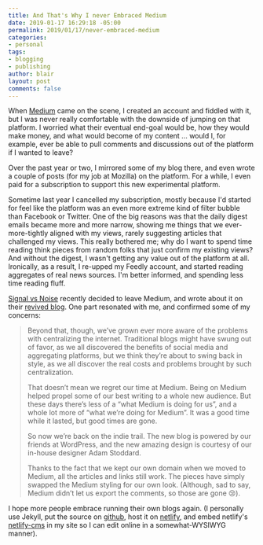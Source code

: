 ```yaml
---
title: And That's Why I never Embraced Medium
date: 2019-01-17 16:29:18 -05:00
permalink: 2019/01/17/never-embraced-medium
categories:
- personal
tags:
- blogging
- publishing
author: blair
layout: post
comments: false
---
```


When [Medium](https://medium.com) came on the scene, I created an account and fiddled with it, but I was never really comfortable with the downside of jumping on that platform.  I worried what their eventual end-goal would be, how they would make money, and what would become of my content ... would I, for example, ever be able to pull comments and discussions out of the platform if I wanted to leave?

Over the past year or two, I mirrored some of my blog there, and even wrote a couple of posts (for my job at Mozilla) on the platform. For a while, I even paid for a subscription to support this new experimental platform.

Sometime last year I cancelled my subscription, mostly because I'd started for feel like the platform was an even more extreme kind of filter bubble than Facebook or Twitter. One of the big reasons was that the daily digest emails became more and more narrow, showing me things that we ever-more-tightly aligned with my views, rarely suggesting articles that challenged my views. This really bothered me; why do I want to spend time reading think pieces from random folks that just confirm my existing views? And without the digest, I wasn't getting any value out of the platform at all. Ironically, as a result, I re-upped my Feedly account, and started reading aggregates of real news sources.  I'm better informed, and spending less time reading fluff.

[Signal vs Noise](https://m.signalvnoise.com/) recently decided to leave Medium, and wrote about it on their [revived blog](https://m.signalvnoise.com/signal-v-noise-exits-medium/). One part resonated with me, and confirmed some of my concerns:
> Beyond that, though, we’ve grown ever more aware of the problems with centralizing the internet. Traditional blogs might have swung out of favor, as we all discovered the benefits of social media and aggregating platforms, but we think they’re about to swing back in style, as we all discover the real costs and problems brought by such centralization.
>
> That doesn’t mean we regret our time at Medium. Being on Medium helped propel some of our best writing to a whole new audience. But these days there’s less of a “what Medium is doing for us”, and a whole lot more of “what we’re doing for Medium”. It was a good time while it lasted, but good times are gone.
>
> So now we’re back on the indie trail. The new blog is powered by our friends at WordPress, and the new amazing design is courtesy of our in-house designer Adam Stoddard.
>
> Thanks to the fact that we kept our own domain when we moved to Medium, all the articles and links still work. The pieces have simply swapped the Medium styling for our own look. (Although, sad to say, Medium didn’t let us export the comments, so those are gone 😢). 

I hope more people embrace running their own blogs again. (I personally use Jekyll, put the source on [github](https://github.com/blairmacintyre/blairmacintyre.me), host it on [netlify](https://netlify.com), and embed netlify's [netlify-cms](https://github.com/netlify/netlify-cms) in my site so I can edit online in a somewhat-WYSIWYG manner). 
